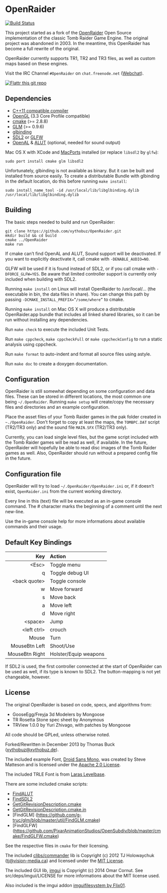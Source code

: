 # OpenRaider

[![Build Status](https://travis-ci.org/xythobuz/OpenRaider.svg?branch=master)](https://travis-ci.org/xythobuz/OpenRaider)

This project started as a fork of the [OpenRaider](http://openraider.sourceforge.net) Open Source implementation of the classic Tomb Raider Game Engine. The original project was abandoned in 2003. In the meantime, this OpenRaider has become a full rewrite of the original.

OpenRaider currently supports TR1, TR2 and TR3 files, as well as custom maps based on these engines.

Visit the IRC Channel `#OpenRaider` on `chat.freenode.net` ([Webchat](http://webchat.freenode.net/?channels=%23OpenRaider)).

[![Flattr this git repo](http://api.flattr.com/button/flattr-badge-large.png)](https://flattr.com/submit/auto?user_id=xythobuz&url=https://github.com/xythobuz/OpenRaider&title=OpenRaider&language=&tags=github&category=software)

## Dependencies

* [C++11 compatible compiler](http://en.cppreference.com/w/cpp/compiler_support)
* [OpenGL](https://www.opengl.org) (3.3 Core Profile compatible)
* [cmake](http://www.cmake.org) (>= 2.8.8)
* [GLM](http://glm.g-truc.net) (>= 0.9.6)
* [glbinding](https://github.com/hpicgs/glbinding)
* [SDL2](http://www.libsdl.org) or [GLFW](http://www.glfw.org)
* [OpenAL](http://www.openal.org) & [ALUT](https://github.com/vancegroup/freealut) (optional, needed for sound output)

Mac OS X with XCode and [MacPorts](http://www.macports.org) installed (or replace `libsdl2` by `glfw`):

    sudo port install cmake glm libsdl2

Unfortunately, glbinding is not available as binary. But it can be built and installed from source easily. To create a distributable Bundle with glbinding in the default location, do this before running `make install`:

    sudo install_name_tool -id /usr/local/lib/libglbinding.dylib /usr/local/lib/libglbinding.dylib

## Building

The basic steps needed to build and run OpenRaider:

    git clone https://github.com/xythobuz/OpenRaider.git
    mkdir build && cd build
    cmake ../OpenRaider
    make run

If cmake can’t find OpenAL and ALUT, Sound support will be deactivated. If you want to explicitly deactivate it, call cmake with `-DENABLE_AUDIO=NO`.

GLFW will be used if it is found instead of SDL2, or if you call cmake with `-DFORCE_GLFW=YES`. Be aware that limited controller support is currently only included when building with SDL2.

Running `make install` on Linux will install OpenRaider to /usr/local/... (the executable in bin, the data files in share). You can change this path by passing `-DCMAKE_INSTALL_PREFIX=”/some/where”` to cmake.

Running `make install` on Mac OS X will produce a distributable OpenRaider.app bundle that includes all linked shared libraries, so it can be run without installing any dependencies.

Run `make check` to execute the included Unit Tests.

Run `make cppcheck`, `make cppcheckFull` or `make cppcheckConfig` to run a static analysis using cppcheck.

Run `make format` to auto-indent and format all source files using astyle.

Run `make doc` to create a doxygen documentation.

## Configuration

OpenRaider is still somewhat depending on some configuration and data files. These can be stored in different locations, the most common one being `~/.OpenRaider`. Running `make setup` will create/copy the necessary files and directories and an example configuration.

Place the asset files of your Tomb Raider games in the pak folder created in `~./OpenRaider`. Don’t forget to copy at least the maps, the `TOMBPC.DAT` script (TR2/TR3 only) and the sound file `MAIN.SFX` (TR2/TR3 only).

Currently, you can load single level files, but the game script included with the Tomb Raider games will be read as well, if available. In the future, OpenRaider will hopefully be able to read disc images of the Tomb Raider games as well. Also, OpenRaider should run without a prepared config file in the future.

## Configuration file

OpenRaider will try to load `~/.OpenRaider/OpenRaider.ini` or, if it doesn’t exist, `OpenRaider.ini` from the current working directory.

Every line in this (text) file will be executed as an in-game console command. The # character marks the beginning of a comment until the next new-line.

Use the in-game console help for more informations about available commands and their usage.

## Default Key Bindings

| Key                | Action                |
| ------------------:|:--------------------- |
| &lt;Esc&gt;        | Toggle menu           |
| q                  | Toggle debug UI       |
| &lt;back quote&gt; | Toggle console        |
| w                  | Move forward          |
| s                  | Move back             |
| a                  | Move left             |
| d                  | Move right            |
| &lt;space&gt;      | Jump                  |
| &lt;left ctrl&gt;  | crouch                |
| Mouse              | Turn                  |
| MouseBtn Left      | Shoot/Use             |
| MouseBtn Right     | Holster/Equip weapons |

If SDL2 is used, the first controller connected at the start of OpenRaider can be used as well, if its type is known to SDL2. The button-mapping is not yet changeable, however.

## License

The original OpenRaider is based on code, specs, and algorithms from:

* GooseEgg/Freyja 3d Modelers by Mongoose
* TR Rosetta Stone spec sheet by Anonymous
* TRView 1.0.0 by Yuri Zhivago, with patches by Mongoose

All code should be GPLed, unless otherwise noted.

Forked/Rewritten in December 2013 by Thomas Buck (xythobuz@xythobuz.de).

The included example Font, [Droid Sans Mono](http://www.droidfonts.com/licensing/), was created by Steve Matteson and is licensed under the [Apache 2.0 License](http://www.apache.org/licenses/LICENSE-2.0).

The included TRLE Font is from [Laras Levelbase](http://laraslevelbase.org/stuff/index.asp?id=1967).

There are some included cmake scripts:

* [FindALUT](https://github.com/rpavlik/cmake-modules/blob/master/FindALUT.cmake)
* [FindSDL2](https://github.com/dhewm/dhewm3/blob/master/neo/sys/cmake/FindSDL2.cmake)
* [GetGitRevisionDescription.cmake](https://github.com/rpavlik/cmake-modules/blob/master/GetGitRevisionDescription.cmake)
* [GetGitRevisionDescription.cmake.in](https://github.com/rpavlik/cmake-modules/blob/master/GetGitRevisionDescription.cmake.in)
* [FindGLM] (https://github.com/g-truc/glm/blob/master/util/FindGLM.cmake)
* [FindGLFW] (https://github.com/PixarAnimationStudios/OpenSubdiv/blob/master/cmake/FindGLFW.cmake)

See the respective files in `cmake` for their licensing.

The included [clibs/commander](https://github.com/clibs/commander) lib is Copyright (c) 2012 TJ Holowaychuk (tj@vision-media.ca) and licensed under the [MIT License](http://opensource.org/licenses/MIT).

The included GUI lib, [imgui](https://github.com/ocornut/imgui/) is Copyright (c) 2014 Omar Cornut. See src/deps/imgui/LICENSE for more informations about the MIT license used. 

Also included is the imgui addon [imguifilesystem by Flix01](https://gist.github.com/Flix01/f34b5efa91e50a241c1b).

